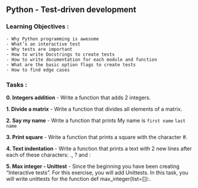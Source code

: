 ## Python - Test-driven development

### Learning Objectives :

```
- Why Python programming is awesome
- What’s an interactive test
- Why tests are important
- How to write Docstrings to create tests
- How to write documentation for each module and function
- What are the basic option flags to create tests
- How to find edge cases
```

### Tasks :

**0. Integers addition** - Write a function that adds 2 integers.

**1. Divide a matrix** - Write a function that divides all elements of a matrix.

**2. Say my name** - Write a function that prints My name is ``first name`` ``last name``

**3. Print square** - Write a function that prints a square with the character #.

**4. Text indentation** - Write a function that prints a text with 2 new lines after each of these characters: ., ? and :

**5. Max integer - Unittest** - Since the beginning you have been creating “Interactive tests”. For this exercise, you will add Unittests.
In this task, you will write unittests for the function def max_integer(list=[]):.
